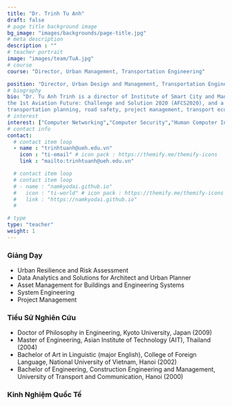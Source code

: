 ```yaml
---
title: "Dr. Trinh Tu Anh"
draft: false
# page title background image
bg_image: "images/backgrounds/page-title.jpg"
# meta description
description : ""
# teacher portrait
image: "images/team/TuA.jpg"
# course
course: "Director, Urban Management, Transportation Engineering"

position: "Director, Urban Design and Management, Transportation Engineering"
# biography
bio: "Dr. Tu Anh Trinh is a director of Institute of Smart City and Management (ISCM), University of Economics Ho Chi Minh since May 2020. She has built up the academic career as a lecturer and a dean in faculties of many national countries over 20 years. She is a guest lecturer, supervisor, reviewer for master and Phd students in international universities such as Trieste University, Hasselt University, Thammasat University, Handong Global University, etc. She is also a co-chair of the 1st International Conference on Sustainable Development Civil, Urban and Transportation Engineering (CUTE-2016),
the 1st Aviation Future: Challenge and Solution 2020 (AFCS2020), and a key organizer and editor of the CUTE-2018. She has worked as a specialist and team leader in local and international research and projects on smart city, urban and
transportation planning, road safety, project management, transport economics, public transport, aviation operation, and Social and Environment Impact Assessment (SEIA). She has published scientific papers on her fields in multiple journals and proceedings of academic and press conferences for her academic excellence.."
# interest
interest: ["Computer Networking","Computer Security","Human Computer Interfacing"]
# contact info
contact:
  # contact item loop
  - name : "trinhtuanh@ueh.edu.vn"
    icon : "ti-email" # icon pack : https://themify.me/themify-icons
    link : "mailto:trinhtuanh@ueh.edu.vn"

  # contact item loop
  # contact item loop
  # - name : "namkyodai.github.io"
  #   icon : "ti-world" # icon pack : https://themify.me/themify-icons
  #   link : "https://namkyodai.github.io"
  #

# type
type: "teacher"
weight: 1
---
```



### Giảng Dạy
* Urban Resilience and Risk Assessment
* Data Analytics and Solutions for Architect and Urban Planner
* Asset Management for Buildings and Engineering Systems
* System Engineering
* Project Management

### Tiểu Sử Nghiên Cứu
* Doctor of Philosophy in Engineering, Kyoto University, Japan (2009)
* Master of Engineering, Asian Institute of Technology (AIT), Thailand (2004)
* Bachelor of Art in Linguistic (major English), College of Foreign Language, National University of Vietnam, Hanoi (2002)
* Bachelor of Engineering, Construction Engineering and Management, University of Transport and Communication, Hanoi (2000)
### Kinh Nghiệm Quốc Tế
